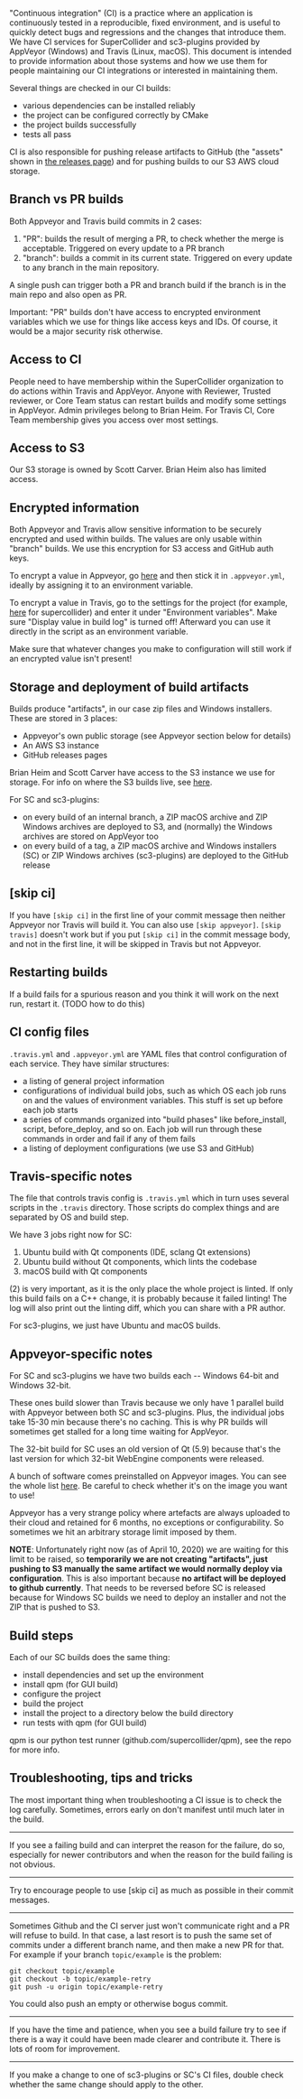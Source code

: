 "Continuous integration" (CI) is a practice where an application is continuously tested in a reproducible, fixed environment, and is useful to quickly detect bugs and regressions and the changes that introduce them. We have CI services for SuperCollider and sc3-plugins provided by AppVeyor (Windows) and Travis (Linux, macOS). This document is intended to provide information about those systems and how we use them for people maintaining our CI integrations or interested in maintaining them.

Several things are checked in our CI builds:
- various dependencies can be installed reliably
- the project can be configured correctly by CMake
- the project builds successfully
- tests all pass

CI is also responsible for pushing release artifacts to GitHub (the "assets" shown in [the releases page](github.com/supercollider/supercollider/releases)) and for pushing builds to our S3 AWS cloud storage.

## Branch vs PR builds

Both Appveyor and Travis build commits in 2 cases:
1. "PR": builds the result of merging a PR, to check whether the merge is acceptable. Triggered on every update to a PR branch
2. "branch": builds a commit in its current state. Triggered on every update to any branch in the main repository.

A single push can trigger both a PR and branch build if the branch is in the main repo and also open as PR.

Important: "PR" builds don't have access to encrypted environment variables which we use for things like access keys and IDs. Of course, it would be a major security risk otherwise.

## Access to CI

People need to have membership within the SuperCollider organization to do actions within Travis and AppVeyor. Anyone with Reviewer, Trusted reviewer, or Core Team status can restart builds and modify some settings in AppVeyor. Admin privileges belong to Brian Heim. For Travis CI, Core Team membership gives you access over most settings.

## Access to S3

Our S3 storage is owned by Scott Carver. Brian Heim also has limited access.

## Encrypted information

Both Appveyor and Travis allow sensitive information to be securely encrypted and used within builds. The values are only usable within "branch" builds. We use this encryption for S3 access and GitHub auth keys.

To encrypt a value in Appveyor, go [here](https://ci.appveyor.com/tools/encrypt) and then stick it in `.appveyor.yml`, ideally by assigning it to an environment variable.

To encrypt a value in Travis, go to the settings for the project (for example, [here](https://travis-ci.org/github/supercollider/supercollider/settings) for supercollider) and enter it under "Environment variables". Make sure "Display value in build log" is turned off! Afterward you can use it directly in the script as an environment variable.

Make sure that whatever changes you make to configuration will still work if an encrypted value isn't present!

## Storage and deployment of build artifacts

Builds produce "artifacts", in our case zip files and Windows installers. These are stored in 3 places:
- Appveyor's own public storage (see Appveyor section below for details)
- An AWS S3 instance
- GitHub releases pages

Brian Heim and Scott Carver have access to the S3 instance we use for storage. For info on where the S3 builds live, see [here](https://github.com/supercollider/supercollider/wiki/Miscellaneous-project-information-(CI,-maintenance-scripts,-etc.)#s3-build-hosting).

For SC and sc3-plugins:
- on every build of an internal branch, a ZIP macOS archive and ZIP Windows archives are deployed to S3, and (normally) the Windows archives are stored on AppVeyor too
- on every build of a tag, a ZIP macOS archive and Windows installers (SC) or ZIP Windows archives (sc3-plugins) are deployed to the GitHub release

## [skip ci]

If you have `[skip ci]` in the first line of your commit message then neither Appveyor nor Travis will build it. You can also use `[skip appveyor]`. `[skip travis]` doesn't work but if you put `[skip ci]` in the commit message body, and not in the first line, it will be skipped in Travis but not Appveyor.

## Restarting builds

If a build fails for a spurious reason and you think it will work on the next run, restart it. (TODO how to do this)

## CI config files

`.travis.yml` and `.appveyor.yml` are YAML files that control configuration of each service. They have similar structures:
- a listing of general project information
- configurations of individual build jobs, such as which OS each job runs on and the values of environment variables. This stuff is set up before each job starts
- a series of commands organized into "build phases" like before_install, script, before_deploy, and so on. Each job will run through these commands in order and fail if any of them fails
- a listing of deployment configurations (we use S3 and GitHub)

## Travis-specific notes

The file that controls travis config is `.travis.yml` which in turn uses several scripts in the `.travis` directory. Those scripts do complex things and are separated by OS and build step.

We have 3 jobs right now for SC:
1. Ubuntu build with Qt components (IDE, sclang Qt extensions)
2. Ubuntu build without Qt components, which lints the codebase
3. macOS build with Qt components

(2) is very important, as it is the only place the whole project is linted. If only this build fails on a C++ change, it is probably because it failed linting! The log will also print out the linting diff, which you can share with a PR author.

For sc3-plugins, we just have Ubuntu and macOS builds.

## Appveyor-specific notes

For SC and sc3-plugins we have two builds each -- Windows 64-bit and Windows 32-bit.

These ones build slower than Travis because we only have 1 parallel build with Appveyor between both SC and sc3-plugins. Plus, the individual jobs take 15-30 min because there's no caching. This is why PR builds will sometimes get stalled for a long time waiting for AppVeyor.

The 32-bit build for SC uses an old version of Qt (5.9) because that's the last version for which 32-bit WebEngine components were released.

A bunch of software comes preinstalled on Appveyor images. You can see the whole list [here](https://www.appveyor.com/docs/windows-images-software/). Be careful to check whether it's on the image you want to use!

Appveyor has a very strange policy where artefacts are always uploaded to their cloud and retained for 6 months, no exceptions or configurability. So sometimes we hit an arbitrary storage limit imposed by them.

**NOTE**: Unfortunately right now (as of April 10, 2020) we are waiting for this limit to be raised, so **temporarily we are not creating "artifacts", just pushing to S3 manually the same artifact we would normally deploy via configuration**. This is also important because **no artifact will be deployed to github currently**. That needs to be reversed before SC is released because for Windows SC builds we need to deploy an installer and not the ZIP that is pushed to S3.

## Build steps

Each of our SC builds does the same thing:
- install dependencies and set up the environment
- install qpm (for GUI build)
- configure the project
- build the project
- install the project to a directory below the build directory
- run tests with qpm (for GUI build)

qpm is our python test runner (github.com/supercollider/qpm), see the repo for more info.

## Troubleshooting, tips and tricks

The most important thing when troubleshooting a CI issue is to check the log carefully. Sometimes, errors early on don't manifest until much later in the build.

---

If you see a failing build and can interpret the reason for the failure, do so, especially for newer contributors and when the reason for the build failing is not obvious.

---

Try to encourage people to use [skip ci] as much as possible in their commit messages.

---

Sometimes Github and the CI server just won't communicate right and a PR will refuse to build. In that case, a last resort is to push the same set of commits under a different branch name, and then make a new PR for that. For example if your branch `topic/example` is the problem:

```
git checkout topic/example
git checkout -b topic/example-retry
git push -u origin topic/example-retry
```

You could also push an empty or otherwise bogus commit.

---

If you have the time and patience, when you see a build failure try to see if there is a way it could have been made clearer and contribute it. There is lots of room for improvement.

---

If you make a change to one of sc3-plugins or SC's CI files, double check whether the same change should apply to the other.